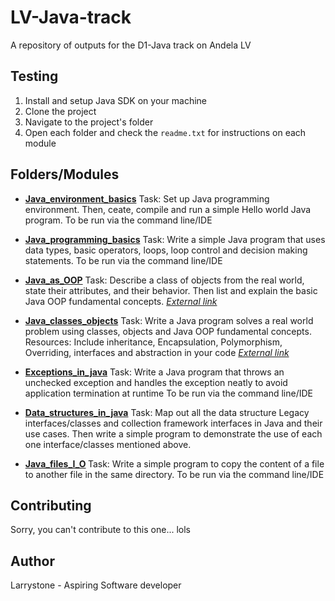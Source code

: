 # LV-Java-track
A repository of outputs for the D1-Java track on Andela LV

## Testing
1. Install and setup Java SDK on your machine
2. Clone the project
3. Navigate to the project's folder
4. Open each folder and check the `readme.txt` for instructions on each module

## Folders/Modules
- <b>[Java_environment_basics](Java_environment_basics)</b>
Task: Set up Java programming environment. Then, ceate, compile and run a simple Hello world Java program. 
To be run via the command line/IDE

- <b>[Java_programming_basics](Java_programming_basics)</b>
Task: Write a simple Java program that uses data types, basic operators, loops, loop control and decision making statements. 
To be run via the command line/IDE

- <b>[Java_as_OOP](Java_as_OOP)</b>
Task: Describe a class of objects from the real world, state their attributes, and their behavior. Then list and explain the basic Java OOP fundamental concepts.
[*External link*](https://medium.com/@larrystonegroup/java-as-an-object-oriented-programming-language-c9a03fdafe55)

- <b>[Java_classes_objects](Java_classes_objects)</b>
Task: Write a Java program solves a real world problem using classes, objects and Java OOP fundamental concepts. Resources: Include inheritance, Encapsulation, Polymorphism, Overriding, interfaces and abstraction in your code
[*External link*](https://github.com/larrystone/java_oop)

- <b>[Exceptions_in_java](Exceptions_in_java)</b>
Task: Write a Java program that throws an unchecked exception and handles the exception neatly to avoid application termination at runtime
To be run via the command line/IDE

- <b>[Data_structures_in_java](Data_structures_in_java)</b>
Task: Map out all the data structure Legacy interfaces/classes and collection framework interfaces in Java and their use cases. Then write a simple program to demonstrate the use of each one interface/classes mentioned above.

- <b>[Java_files_I_O](Java_files_I_O) </b>
Task: Write a simple program to copy the content of a file to another file in the same directory.
To be run via the command line/IDE

## Contributing
Sorry, you can't contribute to this one... lols

## Author
Larrystone - Aspiring Software developer